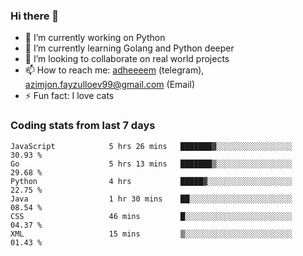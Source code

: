 ### Hi there 👋

<!--
**adheeeem/adheeeem** is a ✨ _special_ ✨ repository because its `README.md` (this file) appears on your GitHub profile.

Here are some ideas to get you started:
-->
- 🔭 I’m currently working on Python
- 🌱 I’m currently learning Golang and Python deeper
- 👯 I’m looking to collaborate on real world projects
- 📫 How to reach me: [adheeeem](https://t.me/adheeeem) (telegram), azimjon.fayzulloev99@gmail.com (Email)
- ⚡ Fun fact: I love cats 


### Coding stats from last 7 days
<!--START_SECTION:waka-->

```text
JavaScript            5 hrs 26 mins   ███████▓░░░░░░░░░░░░░░░░░   30.93 %
Go                    5 hrs 13 mins   ███████▒░░░░░░░░░░░░░░░░░   29.68 %
Python                4 hrs           █████▓░░░░░░░░░░░░░░░░░░░   22.75 %
Java                  1 hr 30 mins    ██░░░░░░░░░░░░░░░░░░░░░░░   08.54 %
CSS                   46 mins         █░░░░░░░░░░░░░░░░░░░░░░░░   04.37 %
XML                   15 mins         ▒░░░░░░░░░░░░░░░░░░░░░░░░   01.43 %
```

<!--END_SECTION:waka-->
